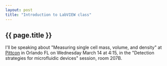 ```yaml
---
layout: post
title: "Introduction to LabVIEW class"
---
```


{{ page.title }}
----------------

<!-- more start -->

I'll be speaking about "Measuring single cell mass, volume, and density" at <a href="http://pittcon.org">Pittcon</a> in Orlando FL on Wednesday March 14 at 4:15, in the "Detection strategies for microfluidic devices" session, room 207B.

<!-- more end -->